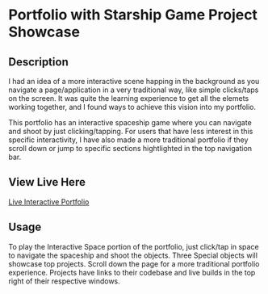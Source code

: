 # Portfolio with Starship Game Project Showcase

## Description

I had an idea of a more interactive scene happing in the background as you navigate a page/application in a very traditional way, like simple clicks/taps on the screen.  It was quite the learning experience to get all the elemets working together, and I found ways to achieve this vision into my portfolio.

This portfolio has an interactive spaceship game where you can navigate and shoot by just clicking/tapping.
For users that have less interest in this specific interactivity, I have also made a more traditional portfolio if they scroll down or jump to specific sections hightlighted in the top navigation bar.

## View Live Here

<a href="https://thefrank86.github.io/portfolio/" target="_blank">Live Interactive Portfolio</a>

## Usage

To play the Interactive Space portion of the portfolio, just click/tap in space to navigate the spaceship and shoot the objects.  Three Special objects will showcase top projects. Scroll down the page for a more traditional portfolio experience.  Projects have links to their codebase and live builds in the top right of their respective windows.
